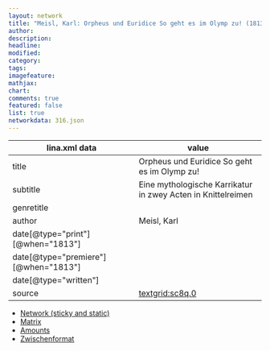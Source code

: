 ```yaml
---
layout: network
title: "Meisl, Karl: Orpheus und Euridice So geht es im Olymp zu! (1813)"
author:
description:
headline:
modified:
category:
tags:
imagefeature: 
mathjax: 
chart: 
comments: true
featured: false
list: true
networkdata: 316.json
---
```

lina.xml data  | value
------------- | -------------
title|Orpheus und Euridice So geht es im Olymp zu!
subtitle|Eine mythologische Karrikatur in zwey Acten in Knittelreimen
genretitle|
author|Meisl, Karl
date[@type="print"][@when="1813"]|
date[@type="premiere"][@when="1813"]|
date[@type="written"]|
source|[textgrid:sc8q.0](https://textgridlab.org/1.0/tgcrud-public/rest/textgrid:sc8q.0/data)



* [Network (sticky and static)](/linas/network316)
* [Matrix](/linas/matrix316)
* [Amounts](/linas/amount316)
* [Zwischenformat](/linas/lina316 )
